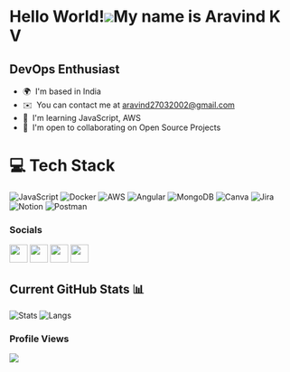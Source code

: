 Hello World!![](https://user-images.githubusercontent.com/18350557/176309783-0785949b-9127-417c-8b55-ab5a4333674e.gif)My name is Aravind K V
===================================================================================================================================

DevOps Enthusiast
-----------------

* 🌍  I'm based in India
* ✉️  You can contact me at [aravind27032002@gmail.com](mailto:aravind27032002@gmail.com)
* 🧠  I'm learning JavaScript, AWS
* 🤝  I'm open to collaborating on Open Source Projects


# 💻 Tech Stack
![JavaScript](https://img.shields.io/badge/javascript-%23323330.svg?style=plastic&logo=javascript&logoColor=%23F7DF1E) ![Docker](https://img.shields.io/badge/docker-%230db7ed.svg?style=plastic&logo=docker&logoColor=white) ![AWS](https://img.shields.io/badge/AWS-%23FF9900.svg?style=plastic&logo=amazon-aws&logoColor=white) ![Angular](https://img.shields.io/badge/angular-%23DD0031.svg?style=plastic&logo=angular&logoColor=white) ![MongoDB](https://img.shields.io/badge/MongoDB-%234ea94b.svg?style=plastic&logo=mongodb&logoColor=white) ![Canva](https://img.shields.io/badge/Canva-%2300C4CC.svg?style=plastic&logo=Canva&logoColor=white) ![Jira](https://img.shields.io/badge/jira-%230A0FFF.svg?style=plastic&logo=jira&logoColor=white) ![Notion](https://img.shields.io/badge/Notion-%23000000.svg?style=plastic&logo=notion&logoColor=white) ![Postman](https://img.shields.io/badge/Postman-FF6C37?style=plastic&logo=postman&logoColor=white)



### Socials

<p align="left"> <a href="https://www.github.com/aravindkv27" target="_blank" rel="noreferrer"><img src="https://raw.githubusercontent.com/danielcranney/readme-generator/main/public/icons/socials/github.svg" width="32" height="32" /></a> <a href="https://www.linkedin.com/in/aravindkv27" target="_blank" rel="noreferrer"><img src="https://raw.githubusercontent.com/danielcranney/readme-generator/main/public/icons/socials/linkedin.svg" width="32" height="32" /></a> <a href="http://www.medium.com/@aravindkv27" target="_blank" rel="noreferrer"><img src="https://raw.githubusercontent.com/danielcranney/readme-generator/main/public/icons/socials/medium.svg" width="32" height="32" /></a> <a href="https://www.twitter.com/_aravind27_" target="_blank" rel="noreferrer"><img src="https://raw.githubusercontent.com/danielcranney/readme-generator/main/public/icons/socials/twitter.svg" width="32" height="32" /></a></p>




## Current GitHub Stats 📊
![Stats](https://github-readme-stats.vercel.app/api?username=aravindkv27&show_icons=true&hide_border=false&theme=dark&count_private=true&include_all_commits=true)
![Langs](https://github-readme-stats.vercel.app/api/top-langs/?username=aravindkv27&show_icons=true&hide_border=false&theme=dark&count_private=true&include_all_commits=true&layout=compact)



### Profile Views
[![](https://visitcount.itsvg.in/api?id=aravindkv27&label=Profile%20Views&color=0&icon=2&pretty=false)](https://visitcount.itsvg.in)
